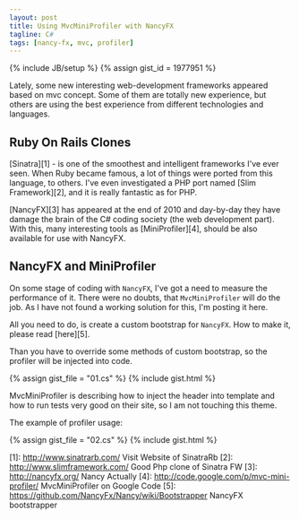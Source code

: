 ```yaml
--- 
layout: post
title: Using MvcMiniProfiler with NancyFX
tagline: C#
tags: [nancy-fx, mvc, profiler]
---
```

{% include JB/setup %}
{% assign gist_id = 1977951 %}

Lately, some new interesting web-development frameworks appeared based on mvc concept. Some of them are totally new experience, but others are using the best experience from different technologies and languages.

## Ruby On Rails Clones
[Sinatra][1] - is one of the smoothest and intelligent frameworks I've ever seen. When Ruby became famous, a lot of things were ported from this language, to others. I've even investigated a PHP port named [Slim Framework][2], and it is really fantastic as for PHP.

[NancyFX][3] has appeared at the end of 2010 and day-by-day they have damage the brain of the C# coding society (the web development part). With this, many interesting tools as [MiniProfiler][4], should be also available for use with NancyFX.

## NancyFX and MiniProfiler

On some stage of coding with `NancyFX`, I've got a need to measure the performance of it. There were no doubts, that `MvcMiniProfiler` will do the job. As I have not found a working solution for this, I'm posting it here.

All you need to do, is create a custom bootstrap for `NancyFX`. How to make it, please read [here][5].

Than you have to override some methods of custom bootstrap, so the profiler will be injected into code.

{% assign gist_file = "01.cs" %}
{% include gist.html %}

MvcMiniProfiler is describing how to inject the header into template and how to run tests very good on their site, so I am not touching this theme.

The example of profiler usage:

{% assign gist_file = "02.cs" %}
{% include gist.html %}

[1]: http://www.sinatrarb.com/  Visit Website of SinatraRb
[2]: http://www.slimframework.com/  Good Php clone of Sinatra FW
[3]: http://nancyfx.org/  Nancy Actually
[4]: http://code.google.com/p/mvc-mini-profiler/  MvcMiniProfiler on Google Code
[5]: https://github.com/NancyFx/Nancy/wiki/Bootstrapper  NancyFX bootstrapper